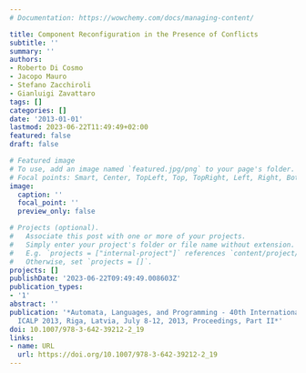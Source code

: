 ```yaml
---
# Documentation: https://wowchemy.com/docs/managing-content/

title: Component Reconfiguration in the Presence of Conflicts
subtitle: ''
summary: ''
authors:
- Roberto Di Cosmo
- Jacopo Mauro
- Stefano Zacchiroli
- Gianluigi Zavattaro
tags: []
categories: []
date: '2013-01-01'
lastmod: 2023-06-22T11:49:49+02:00
featured: false
draft: false

# Featured image
# To use, add an image named `featured.jpg/png` to your page's folder.
# Focal points: Smart, Center, TopLeft, Top, TopRight, Left, Right, BottomLeft, Bottom, BottomRight.
image:
  caption: ''
  focal_point: ''
  preview_only: false

# Projects (optional).
#   Associate this post with one or more of your projects.
#   Simply enter your project's folder or file name without extension.
#   E.g. `projects = ["internal-project"]` references `content/project/deep-learning/index.md`.
#   Otherwise, set `projects = []`.
projects: []
publishDate: '2023-06-22T09:49:49.008603Z'
publication_types:
- '1'
abstract: ''
publication: '*Automata, Languages, and Programming - 40th International Colloquium,
  ICALP 2013, Riga, Latvia, July 8-12, 2013, Proceedings, Part II*'
doi: 10.1007/978-3-642-39212-2_19
links:
- name: URL
  url: https://doi.org/10.1007/978-3-642-39212-2_19
---
```


